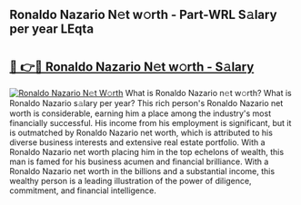 ## Ronaldo Nazario N𝚎t w𝚘rth - Part-WRL S𝚊lary per year LEqta

# <h2><a href="http://gc1ib9q.nevu.top/?p=Ronaldo+Nazario">🔗 👉🔴 Ronaldo Nazario N𝚎t w𝚘rth - S𝚊lary</a></h2>

[![Ronaldo Nazario N𝚎t W𝚘rth](https://i.imgur.com/Oavwk0R.jpeg)](http://gc1ib9q.nevu.top/?p=Ronaldo+Nazario)
What is Ronaldo Nazario n𝚎t w𝚘rth? What is Ronaldo Nazario s𝚊lary per year?
This rich person's Ronaldo Nazario net worth is considerable, earning him a place among the industry's most financially successful. His income from his employment is significant, but it is outmatched by Ronaldo Nazario net worth, which is attributed to his diverse business interests and extensive real estate portfolio. With a Ronaldo Nazario net worth placing him in the top echelons of wealth, this man is famed for his business acumen and financial brilliance. With a Ronaldo Nazario net worth in the billions and a substantial income, this wealthy person is a leading illustration of the power of diligence, commitment, and financial intelligence.
